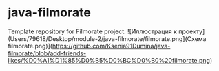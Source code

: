 # java-filmorate
Template repository for Filmorate project.
![Иллюстрация к проекту](Users/79618/Desktop/module-2/java-filmorate/filmorate.png](Схема filmorate.png)](https://github.com/Ksenia91Dumina/java-filmorate/blob/add-friends-likes/%D0%A1%D1%85%D0%B5%D0%BC%D0%B0%20filmorate.png)
